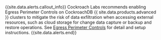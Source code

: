 {{site.data.alerts.callout_info}}
Cockroach Labs recommends enabling Egress Perimeter Controls on CockroachDB {{ site.data.products.advanced }} clusters to mitigate the risk of data exfiltration when accessing external resources, such as cloud storage for change data capture or backup and restore operations. See [Egress Perimeter Controls](https://www.cockroachlabs.com/docs/cockroachcloud/egress-perimeter-controls) for detail and setup instructions.
{{site.data.alerts.end}}
